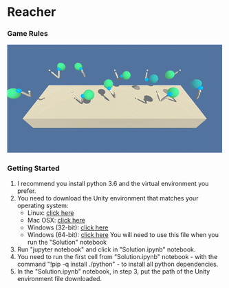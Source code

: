 # Reacher
[image1]: https://github.com/LevyVianna/Udacity_Reacher_Project2/blob/main/reacher.gif?raw=true "Trained Agents"

### Game Rules
![Traineds Agent][image1]

### Getting Started
1. I recommend you install python 3.6 and the virtual environment you prefer.
2. You need to download the Unity environment that matches your operating system:
    - Linux: [click here](https://s3-us-west-1.amazonaws.com/udacity-drlnd/P2/Reacher/Reacher_Linux.zip)
    - Mac OSX: [click here](https://s3-us-west-1.amazonaws.com/udacity-drlnd/P2/Reacher/Reacher.app.zip)
    - Windows (32-bit): [click here](https://s3-us-west-1.amazonaws.com/udacity-drlnd/P2/Reacher/Reacher_Windows_x86.zip)
    - Windows (64-bit): [click here](https://s3-us-west-1.amazonaws.com/udacity-drlnd/P2/Reacher/Reacher_Windows_x86_64.zip)
   You will need to use this file when you run the "Solution" notebook
 3. Run "jupyter notebook" and click in "Solution.ipynb" notebook.
 4. You need to run the first cell from "Solution.ipynb" notebook - with the command "!pip -q install ./python" - to install all python dependencies.
 5. In the "Solution.ipynb" notebook, in step 3, put the path of the Unity environment file downloaded.
